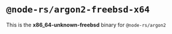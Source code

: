 # `@node-rs/argon2-freebsd-x64`

This is the **x86_64-unknown-freebsd** binary for `@node-rs/argon2`
